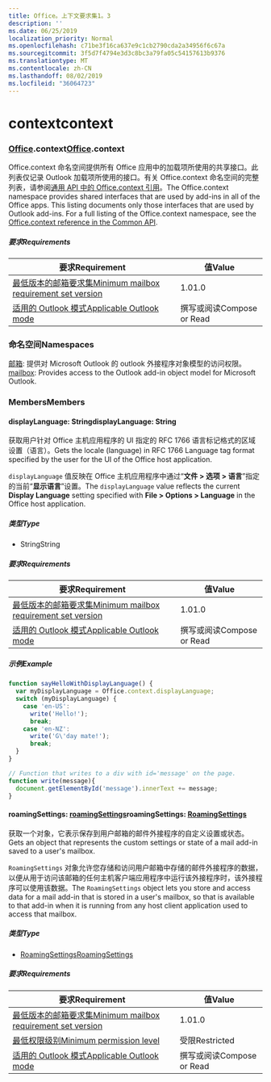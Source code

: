 ```yaml
---
title: Office。上下文要求集1。3
description: ''
ms.date: 06/25/2019
localization_priority: Normal
ms.openlocfilehash: c71be3f16ca637e9c1cb2790cda2a34956f6c67a
ms.sourcegitcommit: 3f5d7f4794e3d3c8bc3a79fa05c54157613b9376
ms.translationtype: MT
ms.contentlocale: zh-CN
ms.lasthandoff: 08/02/2019
ms.locfileid: "36064723"
---
```

# <a name="context"></a><span data-ttu-id="6aee1-102">context</span><span class="sxs-lookup"><span data-stu-id="6aee1-102">context</span></span>

### <a name="officeofficemdcontext"></a><span data-ttu-id="6aee1-103">[Office](Office.md).context</span><span class="sxs-lookup"><span data-stu-id="6aee1-103">[Office](Office.md).context</span></span>

<span data-ttu-id="6aee1-p101">Office.context 命名空间提供所有 Office 应用中的加载项所使用的共享接口。此列表仅记录 Outlook 加载项所使用的接口。有关 Office.context 命名空间的完整列表，请参阅[通用 API 中的 Office.context 引用](/javascript/api/office/office.context)。</span><span class="sxs-lookup"><span data-stu-id="6aee1-p101">The Office.context namespace provides shared interfaces that are used by add-ins in all of the Office apps. This listing documents only those interfaces that are used by Outlook add-ins. For a full listing of the Office.context namespace, see the [Office.context reference in the Common API](/javascript/api/office/office.context).</span></span>

##### <a name="requirements"></a><span data-ttu-id="6aee1-106">要求</span><span class="sxs-lookup"><span data-stu-id="6aee1-106">Requirements</span></span>

|<span data-ttu-id="6aee1-107">要求</span><span class="sxs-lookup"><span data-stu-id="6aee1-107">Requirement</span></span>| <span data-ttu-id="6aee1-108">值</span><span class="sxs-lookup"><span data-stu-id="6aee1-108">Value</span></span>|
|---|---|
|[<span data-ttu-id="6aee1-109">最低版本的邮箱要求集</span><span class="sxs-lookup"><span data-stu-id="6aee1-109">Minimum mailbox requirement set version</span></span>](/office/dev/add-ins/reference/requirement-sets/outlook-api-requirement-sets)| <span data-ttu-id="6aee1-110">1.0</span><span class="sxs-lookup"><span data-stu-id="6aee1-110">1.0</span></span>|
|[<span data-ttu-id="6aee1-111">适用的 Outlook 模式</span><span class="sxs-lookup"><span data-stu-id="6aee1-111">Applicable Outlook mode</span></span>](/outlook/add-ins/#extension-points)| <span data-ttu-id="6aee1-112">撰写或阅读</span><span class="sxs-lookup"><span data-stu-id="6aee1-112">Compose or Read</span></span>|

### <a name="namespaces"></a><span data-ttu-id="6aee1-113">命名空间</span><span class="sxs-lookup"><span data-stu-id="6aee1-113">Namespaces</span></span>

<span data-ttu-id="6aee1-114">[邮箱](office.context.mailbox.md): 提供对 Microsoft Outlook 的 outlook 外接程序对象模型的访问权限。</span><span class="sxs-lookup"><span data-stu-id="6aee1-114">[mailbox](office.context.mailbox.md): Provides access to the Outlook add-in object model for Microsoft Outlook.</span></span>

### <a name="members"></a><span data-ttu-id="6aee1-115">Members</span><span class="sxs-lookup"><span data-stu-id="6aee1-115">Members</span></span>

#### <a name="displaylanguage-string"></a><span data-ttu-id="6aee1-116">displayLanguage: String</span><span class="sxs-lookup"><span data-stu-id="6aee1-116">displayLanguage: String</span></span>

<span data-ttu-id="6aee1-117">获取用户针对 Office 主机应用程序的 UI 指定的 RFC 1766 语言标记格式的区域设置（语言）。</span><span class="sxs-lookup"><span data-stu-id="6aee1-117">Gets the locale (language) in RFC 1766 Language tag format specified by the user for the UI of the Office host application.</span></span>

<span data-ttu-id="6aee1-118">`displayLanguage` 值反映在 Office 主机应用程序中通过“**文件 > 选项 > 语言**”指定的当前“**显示语言**”设置。</span><span class="sxs-lookup"><span data-stu-id="6aee1-118">The `displayLanguage` value reflects the current **Display Language** setting specified with **File > Options > Language** in the Office host application.</span></span>

##### <a name="type"></a><span data-ttu-id="6aee1-119">类型</span><span class="sxs-lookup"><span data-stu-id="6aee1-119">Type</span></span>

*   <span data-ttu-id="6aee1-120">String</span><span class="sxs-lookup"><span data-stu-id="6aee1-120">String</span></span>

##### <a name="requirements"></a><span data-ttu-id="6aee1-121">要求</span><span class="sxs-lookup"><span data-stu-id="6aee1-121">Requirements</span></span>

|<span data-ttu-id="6aee1-122">要求</span><span class="sxs-lookup"><span data-stu-id="6aee1-122">Requirement</span></span>| <span data-ttu-id="6aee1-123">值</span><span class="sxs-lookup"><span data-stu-id="6aee1-123">Value</span></span>|
|---|---|
|[<span data-ttu-id="6aee1-124">最低版本的邮箱要求集</span><span class="sxs-lookup"><span data-stu-id="6aee1-124">Minimum mailbox requirement set version</span></span>](/office/dev/add-ins/reference/requirement-sets/outlook-api-requirement-sets)| <span data-ttu-id="6aee1-125">1.0</span><span class="sxs-lookup"><span data-stu-id="6aee1-125">1.0</span></span>|
|[<span data-ttu-id="6aee1-126">适用的 Outlook 模式</span><span class="sxs-lookup"><span data-stu-id="6aee1-126">Applicable Outlook mode</span></span>](/outlook/add-ins/#extension-points)| <span data-ttu-id="6aee1-127">撰写或阅读</span><span class="sxs-lookup"><span data-stu-id="6aee1-127">Compose or Read</span></span>|

##### <a name="example"></a><span data-ttu-id="6aee1-128">示例</span><span class="sxs-lookup"><span data-stu-id="6aee1-128">Example</span></span>

```javascript
function sayHelloWithDisplayLanguage() {
  var myDisplayLanguage = Office.context.displayLanguage;
  switch (myDisplayLanguage) {
    case 'en-US':
      write('Hello!');
      break;
    case 'en-NZ':
      write('G\'day mate!');
      break;
  }
}

// Function that writes to a div with id='message' on the page.
function write(message){
  document.getElementById('message').innerText += message;
}
```

#### <a name="roamingsettings-roamingsettingsjavascriptapioutlookofficeroamingsettingsviewoutlook-js-13"></a><span data-ttu-id="6aee1-129">roamingSettings: [roamingSettings](/javascript/api/outlook/office.RoamingSettings?view=outlook-js-1.3)</span><span class="sxs-lookup"><span data-stu-id="6aee1-129">roamingSettings: [RoamingSettings](/javascript/api/outlook/office.RoamingSettings?view=outlook-js-1.3)</span></span>

<span data-ttu-id="6aee1-130">获取一个对象，它表示保存到用户邮箱的邮件外接程序的自定义设置或状态。</span><span class="sxs-lookup"><span data-stu-id="6aee1-130">Gets an object that represents the custom settings or state of a mail add-in saved to a user's mailbox.</span></span>

<span data-ttu-id="6aee1-131">`RoamingSettings` 对象允许您存储和访问用户邮箱中存储的邮件外接程序的数据，以便从用于访问该邮箱的任何主机客户端应用程序中运行该外接程序时，该外接程序可以使用该数据。</span><span class="sxs-lookup"><span data-stu-id="6aee1-131">The `RoamingSettings` object lets you store and access data for a mail add-in that is stored in a user's mailbox, so that is available to that add-in when it is running from any host client application used to access that mailbox.</span></span>

##### <a name="type"></a><span data-ttu-id="6aee1-132">类型</span><span class="sxs-lookup"><span data-stu-id="6aee1-132">Type</span></span>

*   [<span data-ttu-id="6aee1-133">RoamingSettings</span><span class="sxs-lookup"><span data-stu-id="6aee1-133">RoamingSettings</span></span>](/javascript/api/outlook/office.RoamingSettings?view=outlook-js-1.3)

##### <a name="requirements"></a><span data-ttu-id="6aee1-134">要求</span><span class="sxs-lookup"><span data-stu-id="6aee1-134">Requirements</span></span>

|<span data-ttu-id="6aee1-135">要求</span><span class="sxs-lookup"><span data-stu-id="6aee1-135">Requirement</span></span>| <span data-ttu-id="6aee1-136">值</span><span class="sxs-lookup"><span data-stu-id="6aee1-136">Value</span></span>|
|---|---|
|[<span data-ttu-id="6aee1-137">最低版本的邮箱要求集</span><span class="sxs-lookup"><span data-stu-id="6aee1-137">Minimum mailbox requirement set version</span></span>](/office/dev/add-ins/reference/requirement-sets/outlook-api-requirement-sets)| <span data-ttu-id="6aee1-138">1.0</span><span class="sxs-lookup"><span data-stu-id="6aee1-138">1.0</span></span>|
|[<span data-ttu-id="6aee1-139">最低权限级别</span><span class="sxs-lookup"><span data-stu-id="6aee1-139">Minimum permission level</span></span>](/outlook/add-ins/understanding-outlook-add-in-permissions)| <span data-ttu-id="6aee1-140">受限</span><span class="sxs-lookup"><span data-stu-id="6aee1-140">Restricted</span></span>|
|[<span data-ttu-id="6aee1-141">适用的 Outlook 模式</span><span class="sxs-lookup"><span data-stu-id="6aee1-141">Applicable Outlook mode</span></span>](/outlook/add-ins/#extension-points)| <span data-ttu-id="6aee1-142">撰写或阅读</span><span class="sxs-lookup"><span data-stu-id="6aee1-142">Compose or Read</span></span>|
